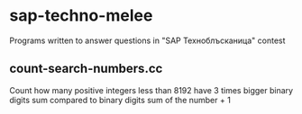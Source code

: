 # sap-techno-melee
Programs written to answer questions in "SAP Техноблъсканица" contest

## count-search-numbers.cc

Count how many positive integers less than 8192 have 3 times bigger binary digits sum compared to binary digits sum of the number + 1
